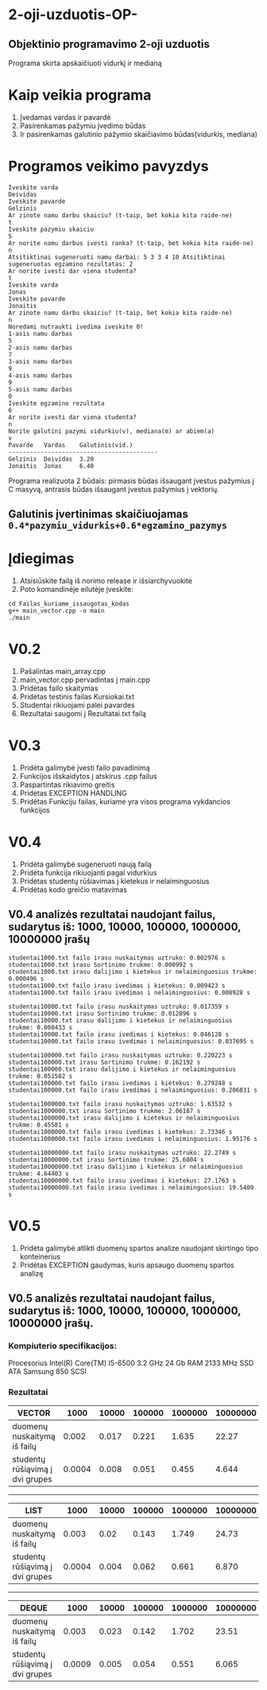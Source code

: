 # 2-oji-uzduotis-OP-
Objektinio programavimo 2-oji uzduotis
------------------------------------------------
Programa skirta apskaičiuoti vidurkį ir medianą

# Kaip veikia programa

  1. Įvedamas vardas ir pavardė
  2. Pasirenkamas pažymiu įvedimo būdas
  3. Ir pasirenkamas galutinio pažymio skaičiavimo būdas(vidurkis, mediana)

# Programos veikimo pavyzdys

```shell
Iveskite varda
Deividas
Iveskite pavarde
Gelzinis
Ar zinote namu darbu skaiciu? (t-taip, bet kokia kita raide-ne)
t
Iveskite pazymiu skaiciu
5
Ar norite namu darbus ivesti ranka? (t-taip, bet kokia kita raide-ne)
n
Atsitiktinai sugeneruoti namu darbai: 5 3 3 4 10 Atsitiktinai sugeneruotas egzamino rezultatas: 2
Ar norite ivesti dar viena studenta?
t
Iveskite varda
Jonas
Iveskite pavarde
Jonaitis
Ar zinote namu darbu skaiciu? (t-taip, bet kokia kita raide-ne)
n
Noredami nutraukti ivedima iveskite 0!
1-asis namu darbas
5
2-asis namu darbas
7
3-asis namu darbas
9
4-asis namu darbas
9
5-asis namu darbas
0
Iveskite egzamino rezultata
6
Ar norite ivesti dar viena studenta?
n
Norite galutini pazymi vidurkiu(v), mediana(m) ar abiem(a)
v
Pavarde   Vardas    Galutinis(vid.)
------------------------------------------
Gelzinis  Deividas  3.20
Jonaitis  Jonas     6.40
```
Programa realizuota 2 būdais: pirmasis būdas išsaugant įvestus pažymius į C masyvą, antrasis būdas išsaugant įvestus pažymius į vektorių.

## Galutinis įvertinimas skaičiuojamas `0.4*pazymiu_vidurkis+0.6*egzamino_pazymys`

# Įdiegimas
 1. Atsisiūskite failą iš norimo release ir išsiarchyvuokite
 2. Poto komandinėje eilutėje įveskite:
```shell
cd Failas_kuriame_issaugotas_kodas
g++ main_vector.cpp -o main
./main
```
# V0.2

 1. Pašalintas main_array.cpp
 2. main_vector.cpp pervadintas į main.cpp
 3. Pridėtas failo skaitymas
 4. Pridėtas testinis failas Kursiokai.txt
 5. Studentai rikiuojami palei pavardes
 6. Rezultatai saugomi į Rezultatai.txt failą

# V0.3

 1. Pridėta galimybė įvesti failo pavadinimą
 2. Funkcijos išskaidytos į atskirus .cpp failus
 3. Paspartintas rikiavimo greitis
 4. Pridėtas EXCEPTION HANDLING
 5. Pridėtas Funkciju failas, kuriame yra visos programa vykdancios funkcijos

# V0.4 
  
 1. Pridėta galimybė sugeneruoti naują failą
 2. Pridėta funkcija rikiuojanti pagal vidurkius
 3. Pridėtas studentų rūšiavimas į kietekus ir nelaiminguosius
 4. Pridėtas kodo greičio matavimas

## V0.4 analizės rezultatai naudojant failus, sudarytus iš: 1000, 10000, 100000, 1000000, 10000000 įrašų

```shell
studentai1000.txt failo irasu nuskaitymas uztruko: 0.002976 s
studentai1000.txt irasu Sortinimo trukme: 0.000992 s
studentai1000.txt irasu dalijimo i kietekus ir nelaiminguosius trukme: 0.000496 s
studentai1000.txt failo irasu ivedimas i kietekus: 0.009423 s
studentai1000.txt failo irasu ivedimas i nelaiminguosius: 0.008928 s
```
```shell
studentai10000.txt failo irasu nuskaitymas uztruko: 0.017359 s
studentai10000.txt irasu Sortinimo trukme: 0.012896 s
studentai10000.txt irasu dalijimo i kietekus ir nelaiminguosius trukme: 0.008433 s
studentai10000.txt failo irasu ivedimas i kietekus: 0.046128 s
studentai10000.txt failo irasu ivedimas i nelaiminguosius: 0.037695 s
```
```shell
studentai100000.txt failo irasu nuskaitymas uztruko: 0.220223 s
studentai100000.txt irasu Sortinimo trukme: 0.162192 s
studentai100000.txt irasu dalijimo i kietekus ir nelaiminguosius trukme: 0.051582 s
studentai100000.txt failo irasu ivedimas i kietekus: 0.279248 s
studentai100000.txt failo irasu ivedimas i nelaiminguosius: 0.206831 s
```
```shell
studentai1000000.txt failo irasu nuskaitymas uztruko: 1.63532 s
studentai1000000.txt irasu Sortinimo trukme: 2.06187 s
studentai1000000.txt irasu dalijimo i kietekus ir nelaiminguosius trukme: 0.45581 s
studentai1000000.txt failo irasu ivedimas i kietekus: 2.73346 s
studentai1000000.txt failo irasu ivedimas i nelaiminguosius: 1.95176 s
```
```shell
studentai10000000.txt failo irasu nuskaitymas uztruko: 22.2749 s
studentai10000000.txt irasu Sortinimo trukme: 25.6804 s
studentai10000000.txt irasu dalijimo i kietekus ir nelaiminguosius trukme: 4.64403 s
studentai10000000.txt failo irasu ivedimas i kietekus: 27.1763 s
studentai10000000.txt failo irasu ivedimas i nelaiminguosius: 19.5409 s
```
# V0.5 
  
 1. Pridėta galimybė atlikti duomenų spartos analize naudojant skirtingo tipo konteinerius
 2. Pridėtas EXCEPTION gaudymas, kuris apsaugo duomenų spartos analizę

## V0.5 analizės rezultatai naudojant failus, sudarytus iš: 1000, 10000, 100000, 1000000, 10000000 įrašų.
### Kompiuterio specifikacijos: 

  Procesorius Intel(R) Core(TM) I5-6500 3.2 GHz
  24 Gb RAM 2133 MHz
  SSD ATA Samsung 850 SCSI
  
### Rezultatai

VECTOR                          |  1000  | 10000 | 100000 | 1000000 | 10000000 |
--------------------------------|--------|-------|--------|---------|----------|
duomenų nuskaitymą iš failų     | 0.002  | 0.017 | 0.221  |  1.635  |   22.27  |
studentų rūšiąvimą į dvi grupes | 0.0004 | 0.008 | 0.051  |  0.455  |   4.644  |
--------------------------------------------------------------------------------
LIST                            |  1000  | 10000 | 100000 | 1000000 | 10000000 |
--------------------------------|--------|-------|--------|---------|----------|
duomenų nuskaitymą iš failų     | 0.003  | 0.02  | 0.143  |  1.749  |   24.73  |
studentų rūšiąvimą į dvi grupes | 0.0004 | 0.004 | 0.062  |  0.661  |   6.870  |
--------------------------------------------------------------------------------
DEQUE                           |  1000  | 10000 | 100000 | 1000000 | 10000000 |
--------------------------------|--------|-------|--------|---------|----------|
duomenų nuskaitymą iš failų     | 0.003  | 0.023 | 0.142  |  1.702  |   23.51  |
studentų rūšiąvimą į dvi grupes | 0.0009 | 0.005 | 0.054  |  0.551  |   6.065  |


